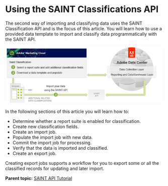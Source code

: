 # Using the SAINT Classifications API

 

The second way of importing and classifying data uses the SAINT Classification API and is the focus of this article. You will learn how to use a provided data template to import and classify data programmatically with the SAINT API.

![](graphics/get-started-saint-api-figure-4.png)

In the following sections of this article you will learn how to:

- Determine whether a report suite is enabled for classification.
- Create new classification fields.
- Create an import job.
- Populate the import job with new data.
- Commit the import job for processing.
- Verify that the data is imported and classified.
- Create an export job.

Creating export jobs supports a workflow for you to export some or all the classified records for updating and later import.

**Parent topic:** [SAINT API Tutorial](c_SAINT_API_Overview.md)


